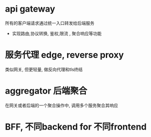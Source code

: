 # api gateway
所有的客户端请求通过统一入口转发给后端服务
- 实现路由,协议转换, 鉴权,限流 , 聚合响应等功能
# 服务代理 edge, reverse proxy
类似网关, 但更轻量, 做反向代理和tls终结
# aggregator 后端聚合
在网关或者后端的一个聚合操作中, 调用多个服务聚合其响应

# BFF, 不同backend for 不同frontend

